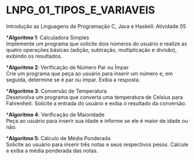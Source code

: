 # LNPG_01_TIPOS_E_VARIAVEIS
Introdução as Linguagens de Programação C, Java e Haskell: Atividade 05<br/>

***Algoritmo 1**: Calculadora Simples<br/>
Implemente um programa que solicite dois números do usuário e realize as quatro operações básicas (adição, subtração, multiplicação e divisão), exibindo os resultados.

***Algoritmo 2**: Verificação de Número Par ou Ímpar<br/>
Crie um programa que peça ao usuário para inserir um número e, em seguida, determine se é par ou ímpar. Exiba a resposta.

***Algoritmo 3**: Conversão de Temperatura<br/>
Desenvolva um programa que converta uma temperatura de Celsius para Fahrenheit. Solicite a entrada do usuário e exiba o resultado da conversão.

***Algoritmo 4**: Verificação de Maioridade<br/>
Peça ao usuário para inserir sua idade e informe se ele é maior de idade ou não.

***Algoritmo 5**: Cálculo de Média Ponderada<br/>
Solicite ao usuário para inserir três notas e seus respectivos pesos. Calcule e exiba a média ponderada das notas.

